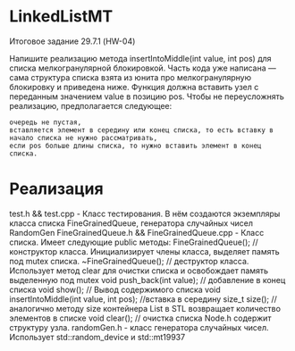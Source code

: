 # LinkedListMT
Итоговое задание 29.7.1 (HW-04)

Напишите реализацию метода insertIntoMiddle(int value, int pos) для списка мелкогранулярной блокировкой.
Часть кода уже написана — сама структура списка взята из юнита про мелкогранулярную блокировку и приведена ниже.
Функция должна вставить узел с переданным значением value в позицию pos. Чтобы не переусложнять реализацию, предполагается следующее:

	очередь не пустая,
	вставляется элемент в середину или конец списка, то есть вставку в начало списка не нужно рассматривать,
	если pos больше длины списка, то нужно вставить элемент в конец списка.
	
# Реализация
test.h && test.cpp - Класс тестирования. В нём создаются экземпляры класса списка FineGrainedQueue, генератора случайных чисел RandomGen
FineGrainedQueue.h && FineGrainedQueue.cpp - Класс списка.
Имеет следующие public методы:
	FineGrainedQueue(); // конструктор класса. Инициализирует члены класса, выделяет память под mutex списка.
	~FineGrainedQueue(); // деструктор класса. Использует метод clear для очистки списка и освобождает память выделенную под mutex
	void push_back(int value); // добавление в конец списка
	void show(); // Вывод содержимого списка
	void insertIntoMiddle(int value, int pos); //вставка в середину
	size_t size(); //аналогично методу size контейнера List в STL возвращает количество элементов в списке
	void clear(); // очистка списка
Node.h содержит структуру узла.
randomGen.h - класс генератора случайных чисел. Использует std::random_device и std::mt19937
